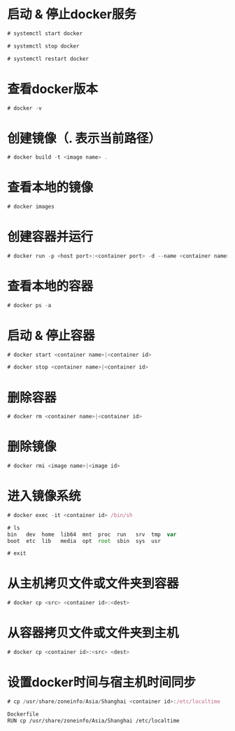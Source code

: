 # 启动 & 停止docker服务
``` javascript
# systemctl start docker

# systemctl stop docker

# systemctl restart docker
```

# 查看docker版本
``` javascript
# docker -v
```

# 创建镜像（. 表示当前路径）
``` javascript
# docker build -t <image name> .
```

# 查看本地的镜像
``` javascript
# docker images
```

# 创建容器并运行
``` javascript
# docker run -p <host port>:<container port> -d --name <container name> <image name>
```

# 查看本地的容器
``` javascript
# docker ps -a
```

# 启动 & 停止容器
``` javascript
# docker start <container name>|<container id>

# docker stop <container name>|<container id>
```

# 删除容器
``` javascript
# docker rm <container name>|<container id>
```

# 删除镜像
``` javascript
# docker rmi <image name>|<image id>
```

# 进入镜像系统
``` javascript
# docker exec -it <container id> /bin/sh

# ls
bin   dev  home  lib64	mnt  proc  run	 srv  tmp  var
boot  etc  lib	 media	opt  root  sbin  sys  usr

# exit
```

# 从主机拷贝文件或文件夹到容器
``` javascript
# docker cp <src> <container id>:<dest>
```

# 从容器拷贝文件或文件夹到主机
``` javascript
# docker cp <container id>:<src> <dest>
```

# 设置docker时间与宿主机时间同步
``` javascript
# cp /usr/share/zoneinfo/Asia/Shanghai <container id>:/etc/localtime
```
``` bash
Dockerfile
RUN cp /usr/share/zoneinfo/Asia/Shanghai /etc/localtime
```

